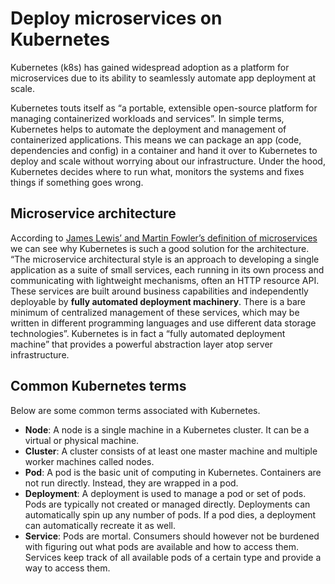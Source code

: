 # Deploy microservices on Kubernetes

Kubernetes (k8s) has gained widespread adoption as a platform for microservices due to its ability to seamlessly automate app deployment at scale.

Kubernetes touts itself as “a portable, extensible open-source platform for managing containerized workloads and services”. In simple terms, Kubernetes helps to automate the deployment and management of containerized applications. This means we can package an app (code, dependencies and config) in a container and hand it over to Kubernetes to deploy and scale without worrying about our infrastructure. Under the hood, Kubernetes decides where to run what, monitors the systems and fixes things if something goes wrong.

## Microservice architecture

According to [James Lewis’ and Martin Fowler’s definition of microservices](https://martinfowler.com/microservices/) we can see why Kubernetes is such a good solution for the architecture. “The microservice architectural style is an approach to developing a single application as a suite of small services, each running in its own process and communicating with lightweight mechanisms, often an HTTP resource API. These services are built around business capabilities and independently deployable by **fully automated deployment machinery**. There is a bare minimum of centralized management of these services, which may be written in different programming languages and use different data storage technologies”. Kubernetes is in fact a “fully automated deployment machine” that provides a powerful abstraction layer atop server infrastructure.

## Common Kubernetes terms

Below are some common terms associated with Kubernetes.

- **Node**: A node is a single machine in a Kubernetes cluster. It can be a virtual or physical machine.
- **Cluster**: A cluster consists of at least one master machine and multiple worker machines called nodes.
- **Pod**: A pod is the basic unit of computing in Kubernetes. Containers are not run directly. Instead, they are wrapped in a pod.
- **Deployment**: A deployment is used to manage a pod or set of pods. Pods are typically not created or managed directly. Deployments can automatically spin up any number of pods. If a pod dies, a deployment can automatically recreate it as well.
- **Service**: Pods are mortal. Consumers should however not be burdened with figuring out what pods are available and how to access them. Services keep track of all available pods of a certain type and provide a way to access them.
